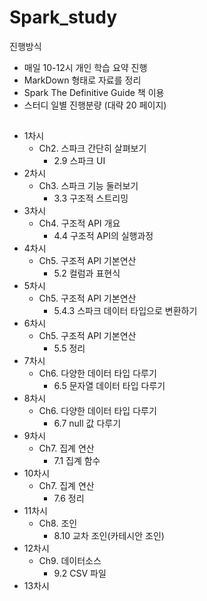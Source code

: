 # Spark_study

진행방식
- 매일 10-12시 개인 학습 요약 진행
- MarkDown 형태로 자료를 정리
- Spark The Definitive Guide 책 이용
- 스터디 일별 진행분량 (대략 20 페이지)

## 

- 1차시
  - Ch2. 스파크 간단히 살펴보기
    - 2.9 스파크 UI
- 2차시
  - Ch3. 스파크 기능 둘러보기
    - 3.3 구조적 스트리밍
- 3차시
  - Ch4. 구조적 API 개요
    - 4.4 구조적 API의 실행과정
- 4차시
  - Ch5. 구조적 API 기본연산
    - 5.2 컬럼과 표현식
- 5차시
  - Ch5. 구조적 API 기본연산
    - 5.4.3 스파크 데이터 타입으로 변환하기
- 6차시
  - Ch5. 구조적 API 기본연산
    - 5.5 정리
- 7차시
  - Ch6. 다양한 데이터 타입 다루기
    - 6.5 문자열 데이터 타입 다루기
- 8차시
  - Ch6. 다양한 데이터 타입 다루기
    - 6.7 null 값 다루기
- 9차시
  - Ch7. 집계 연산
    - 7.1 집계 함수
- 10차시
  - Ch7. 집계 연산
    - 7.6 정리
- 11차시
  - Ch8. 조인
    - 8.10 교차 조인(카테시안 조인)
- 12차시
  - Ch9. 데이터소스
    - 9.2 CSV 파일
- 13차시
